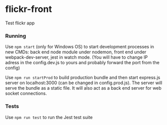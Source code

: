 # flickr-front
Test flickr app

### Running
Use `npm start` (only for Windows OS) to start development processes 
in new CMDs: back end node module under nodemon, 
front end under webpack-dev-server, jest in watch mode. 
(You will have to change IP adress in the config.dev.js to yours 
and probably forward the port from the config)

Use `npm run startProd` to build production bundle and then 
start express.js server on localhost:3000 
(can be changed in config.prod.js). The server
will serve the bundle as a static file. It will also act as a
back end server for web socket connections.

### Tests
Use `npm run test` to run the Jest test suite